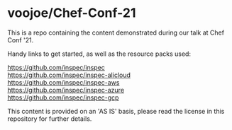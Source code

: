 # voojoe/Chef-Conf-21
This is a repo containing the content demonstrated during our talk at Chef Conf '21.

Handy links to get started, as well as the resource packs used:

https://github.com/inspec/inspec  
https://github.com/inspec/inspec-alicloud  
https://github.com/inspec/inspec-aws  
https://github.com/inspec/inspec-azure  
https://github.com/inspec/inspec-gcp  

This content is provided on an 'AS IS' basis, please read the license in this repository for further details.
